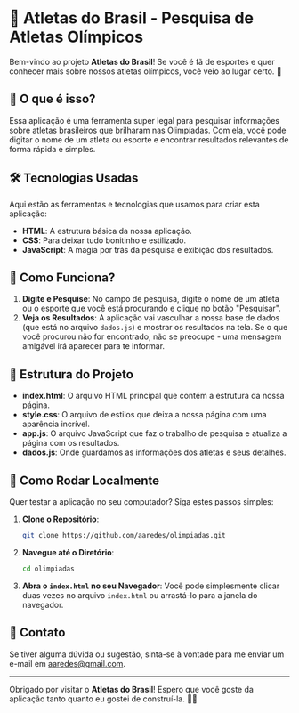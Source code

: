 # 🌟 Atletas do Brasil - Pesquisa de Atletas Olímpicos

Bem-vindo ao projeto **Atletas do Brasil**! Se você é fã de esportes e quer conhecer mais sobre nossos atletas olímpicos, você veio ao lugar certo. 🎉

## 🚀 O que é isso?

Essa aplicação é uma ferramenta super legal para pesquisar informações sobre atletas brasileiros que brilharam nas Olimpíadas. Com ela, você pode digitar o nome de um atleta ou esporte e encontrar resultados relevantes de forma rápida e simples.

## 🛠️ Tecnologias Usadas

Aqui estão as ferramentas e tecnologias que usamos para criar esta aplicação:

- **HTML**: A estrutura básica da nossa aplicação.
- **CSS**: Para deixar tudo bonitinho e estilizado.
- **JavaScript**: A magia por trás da pesquisa e exibição dos resultados.

## 📜 Como Funciona?

1. **Digite e Pesquise**: No campo de pesquisa, digite o nome de um atleta ou o esporte que você está procurando e clique no botão "Pesquisar".
2. **Veja os Resultados**: A aplicação vai vasculhar a nossa base de dados (que está no arquivo `dados.js`) e mostrar os resultados na tela. Se o que você procurou não for encontrado, não se preocupe - uma mensagem amigável irá aparecer para te informar.

## 🧩 Estrutura do Projeto

- **index.html**: O arquivo HTML principal que contém a estrutura da nossa página.
- **style.css**: O arquivo de estilos que deixa a nossa página com uma aparência incrível.
- **app.js**: O arquivo JavaScript que faz o trabalho de pesquisa e atualiza a página com os resultados.
- **dados.js**: Onde guardamos as informações dos atletas e seus detalhes.

## 🚧 Como Rodar Localmente

Quer testar a aplicação no seu computador? Siga estes passos simples:

1. **Clone o Repositório**:
    ```bash
    git clone https://github.com/aaredes/olimpiadas.git
    ```
2. **Navegue até o Diretório**:
    ```bash
    cd olimpiadas
    ```
3. **Abra o `index.html` no seu Navegador**: 
   Você pode simplesmente clicar duas vezes no arquivo `index.html` ou arrastá-lo para a janela do navegador.

## 📧 Contato

Se tiver alguma dúvida ou sugestão, sinta-se à vontade para me enviar um e-mail em [aaredes@gmail.com](mailto:aaredes@gmail.com).

---

Obrigado por visitar o **Atletas do Brasil**! Espero que você goste da aplicação tanto quanto eu gostei de construí-la. 🚀🙌
